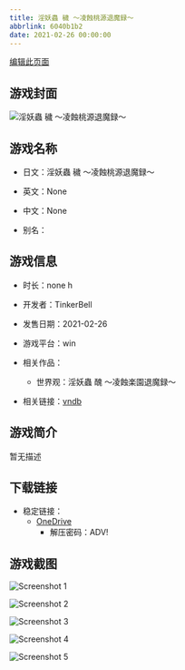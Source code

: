 ```yaml
---
title: 淫妖蟲 穢 ～凌蝕桃源退魔録～
abbrlink: 6040b1b2
date: 2021-02-26 00:00:00
---
```

[编辑此页面](https://github.com/ACG-3/ADV3-source/blob/main/source/_posts/games/%E6%B7%AB%E5%A6%96%E8%9F%B2%20%E7%A9%A2%20%EF%BD%9E%E5%87%8C%E8%9D%95%E6%A1%83%E6%BA%90%E9%80%80%E9%AD%94%E9%8C%B2%EF%BD%9E.md)

## 游戏封面

![淫妖蟲 穢 ～凌蝕桃源退魔録～](https://pan.timero.xyz/onedrive/img_lib_001/%E6%B7%AB%E5%A6%96%E8%9F%B2%20%E7%A9%A2%20%EF%BD%9E%E5%87%8C%E8%9D%95%E6%A1%83%E6%BA%90%E9%80%80%E9%AD%94%E9%8C%B2%EF%BD%9E_cover.avif)


## 游戏名称

- 日文：淫妖蟲 穢 ～凌蝕桃源退魔録～
- 英文：None
- 中文：None

- 别名：


## 游戏信息

- 时长：none h
- 开发者：TinkerBell
- 发售日期：2021-02-26
- 游戏平台：win
- 相关作品：
   - 世界观：淫妖蟲 醜 ～凌蝕楽園退魔録～

- 相关链接：[vndb](https://vndb.org/v29780)


## 游戏简介

暂无描述


## 下载链接

- 稳定链接：
    - [OneDrive](https://pan.timero.xyz/onedrive/adv_lib_001/%E6%B7%AB%E5%A6%96%E8%9F%B2%20%E7%A9%A2%20%EF%BD%9E%E5%87%8C%E8%9D%95%E6%A1%83%E6%BA%90%E9%80%80%E9%AD%94%E9%8C%B2%EF%BD%9E)
        - 解压密码：ADV!



## 游戏截图


![Screenshot 1](https://pan.timero.xyz/onedrive/img_lib_001/%E6%B7%AB%E5%A6%96%E8%9F%B2%20%E7%A9%A2%20%EF%BD%9E%E5%87%8C%E8%9D%95%E6%A1%83%E6%BA%90%E9%80%80%E9%AD%94%E9%8C%B2%EF%BD%9E_Screenshot_1.avif)

![Screenshot 2](https://pan.timero.xyz/onedrive/img_lib_001/%E6%B7%AB%E5%A6%96%E8%9F%B2%20%E7%A9%A2%20%EF%BD%9E%E5%87%8C%E8%9D%95%E6%A1%83%E6%BA%90%E9%80%80%E9%AD%94%E9%8C%B2%EF%BD%9E_Screenshot_2.avif)

![Screenshot 3](https://pan.timero.xyz/onedrive/img_lib_001/%E6%B7%AB%E5%A6%96%E8%9F%B2%20%E7%A9%A2%20%EF%BD%9E%E5%87%8C%E8%9D%95%E6%A1%83%E6%BA%90%E9%80%80%E9%AD%94%E9%8C%B2%EF%BD%9E_Screenshot_3.avif)

![Screenshot 4](https://pan.timero.xyz/onedrive/img_lib_001/%E6%B7%AB%E5%A6%96%E8%9F%B2%20%E7%A9%A2%20%EF%BD%9E%E5%87%8C%E8%9D%95%E6%A1%83%E6%BA%90%E9%80%80%E9%AD%94%E9%8C%B2%EF%BD%9E_Screenshot_4.avif)

![Screenshot 5](https://pan.timero.xyz/onedrive/img_lib_001/%E6%B7%AB%E5%A6%96%E8%9F%B2%20%E7%A9%A2%20%EF%BD%9E%E5%87%8C%E8%9D%95%E6%A1%83%E6%BA%90%E9%80%80%E9%AD%94%E9%8C%B2%EF%BD%9E_Screenshot_5.avif)

